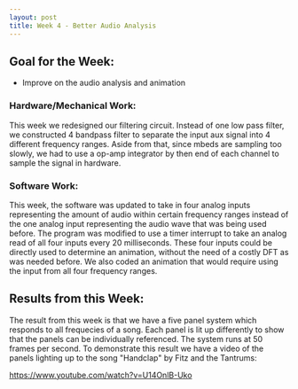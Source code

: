 ```yaml
---
layout: post
title: Week 4 - Better Audio Analysis
---
```


## Goal for the Week:
* Improve on the audio analysis and animation

### Hardware/Mechanical Work:
This week we redesigned our filtering circuit. Instead of one low pass filter, we constructed 4 bandpass filter to separate the input aux signal into 4 different frequency ranges. Aside from that, since mbeds are sampling too slowly, we had to use a op-amp integrator by then end of each channel to sample the signal in hardware.

### Software Work:
This week, the software was updated to take in four analog inputs representing the amount of audio within certain frequency ranges instead of the one analog input representing the audio wave that was being used before. The program was modified to use a timer interrupt to take an analog read of all four inputs every 20 milliseconds. These four inputs could be directly used to determine an animation, without the need of a costly DFT as was needed before. We also coded an animation that would require using the input from all four frequency ranges.

## Results from this Week:
The result from this week is that we have a five panel system which responds to all frequecies of a song. Each panel is lit up differently to show that the panels can be individually referenced. The system runs at 50 frames per second. To demonstrate this result we have a video of the panels lighting up to the song "Handclap" by Fitz and the Tantrums:

<https://www.youtube.com/watch?v=U14OnlB-Uko>
